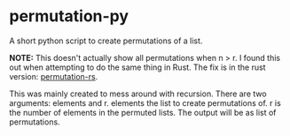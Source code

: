 # permutation-py
A short python script to create permutations of a list.

**NOTE:** This doesn't actually show all permutations when n > r. I found this out when attempting to do the same thing in Rust. The fix is in the rust version: [permutation-rs](https://github.com/stdonnelly/permutation-rs).

This was mainly created to mess around with recursion. There are two arguments: elements and r. elements the list to create permutations of. r is the number of elements in the permuted lists. The output will be as list of permutations.
